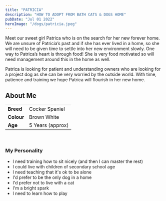 ```yaml
---
title: "PATRICIA"
description: "HOW TO ADOPT FROM BATH CATS & DOGS HOME"
pubDate: "Jul 01 2022"
heroImage: "/dogs/patricia.jpeg"
---
```


Meet our sweet girl Patrica who is on the search for her new forever home. We are unsure of Patricia’s past and if she has ever lived in a home, so she will need to be given time to settle into her new environment slowly. One way to Patrica’s heart is through food! She is very food motivated so will need management around this in the home as well. 

Patrica is looking for patient and understanding owners who are looking for a project dog as she can be very worried by the outside world. With time, patience and training we hope Patrica will flourish in her new home.
              
             
## About Me
|    |  |
| --------- | ------ |
| **Breed**   | Cocker Spaniel |
| **Colour**   | Brown White |
| **Age**   | 5 Years (approx) |

<br>

### My Personality

<ul>
 <li>I need training how to sit nicely (and then I can master the rest)</li>
 <li>I could live with children of secondary school age</li>
 <li>I need teaching that it's ok to be alone</li>
 <li>I'd prefer to be the only dog in a home</li>
 <li>I'd prefer not to live with a cat</li>
 <li>I'm a bright spark</li>
 <li>I need to learn how to play</li>
</ul>